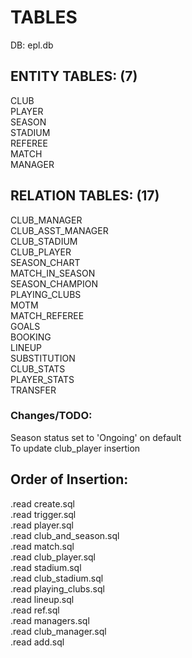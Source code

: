 # TABLES

DB: epl.db

## ENTITY TABLES: (7)

CLUB</br>
PLAYER</br>
SEASON</br>
STADIUM</br>
REFEREE</br>
MATCH</br>
MANAGER</br>

## RELATION TABLES: (17)

CLUB_MANAGER</br>
CLUB_ASST_MANAGER</br>
CLUB_STADIUM</br>
CLUB_PLAYER</br>
SEASON_CHART</br>
MATCH_IN_SEASON</br>
SEASON_CHAMPION</br>
PLAYING_CLUBS</br>
MOTM</br>
MATCH_REFEREE</br>
GOALS</br>
BOOKING</br>
LINEUP</br>
SUBSTITUTION</br>
CLUB_STATS</br>
PLAYER_STATS</br>
TRANSFER</br>


### Changes/TODO:
Season status set to 'Ongoing' on default</br>
To update club_player insertion

## Order of Insertion:

.read create.sql</br>
.read trigger.sql</br>
.read player.sql</br>
.read club_and_season.sql</br>
.read match.sql </br>
.read club_player.sql </br>
.read stadium.sql </br>
.read club_stadium.sql 		</br>
.read playing_clubs.sql 	</br>
.read lineup.sql  	</br>
.read ref.sql 		</br>
.read managers.sql  </br>
.read club_manager.sql </br>
.read add.sql 		</br>
